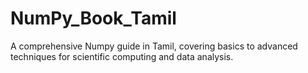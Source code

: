 # NumPy_Book_Tamil
A comprehensive Numpy guide in Tamil, covering basics to advanced techniques for scientific computing and data analysis.
